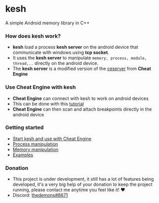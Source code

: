 # kesh
A simple Android memory library in C++

### How does kesh work?
- **kesh** load a process **kesh server** on the android device that communicate with windows using **tcp socket**.
- It uses the **kesh server** to manipulate ```memory, process, module, thread,..``` directly on the android device.
- The **kesh server** is a modified version of the [ceserver](https://github.com/cheat-engine/cheat-engine/tree/master/Cheat%20Engine/ceserver "ceserver") from **Cheat Engine**

### Use Cheat Engine with kesh
- **Cheat Engine** can connect with kesh to work on android devices
- This can be done with this [tutorial](https://github.com/thedemons/kesh/tree/main/documentation#start-kesh-and-use-with-cheat-engine)
- **Cheat Engine** can then scan and attach breakpoints directly in the android device

### Getting started
- [Start kesh and use with Cheat Engine](https://github.com/thedemons/kesh/tree/main/documentation#start-kesh-and-use-with-cheat-engine)
- [Process manipulation](https://github.com/thedemons/kesh/tree/main/documentation/process#process-manipulation)
- [Memory manipulation](https://github.com/thedemons/kesh/tree/main/documentation/memory#memory-manipulation)
- [Examples](https://github.com/thedemons/kesh/tree/main/documentation/examples#examples)

### Donation
- This project is under development, it still has a lot of features being developed, it's a very big help of your donation to keep the project running, please contact me anytime you feel like it! ♥
- Discord: [thedemons#8671](https://discord.com/users/269920976236576769)
